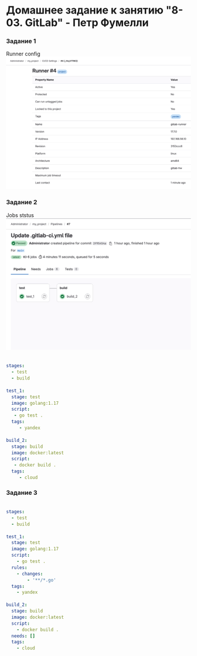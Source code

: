 # Домашнее задание к занятию "8-03. GitLab" - Петр Фумелли

### Задание 1

Runner config ![alt text](https://github.com/PeterFumelli/8-03-gitlab-hw/blob/main/img/runner_conf.png)


### Задание 2

Jobs ststus ![alt text](https://github.com/PeterFumelli/8-03-gitlab-hw/blob/main/img/jobs.png)

```yaml

stages:
  - test
  - build

test_1:
  stage: test
  image: golang:1.17
  script:
   - go test .
  tags:
     - yandex

build_2:
  stage: build
  image: docker:latest
  script:
   - docker build .
  tags:
     - cloud

```

### Задание 3

```yaml

stages:
  - test
  - build

test_1:
  stage: test
  image: golang:1.17
  script:
    - go test .
  rules:
    - changes:
        - '**/*.go'
  tags:
    - yandex

build_2:
  stage: build
  image: docker:latest
  script:
    - docker build .
  needs: []
  tags:
    - cloud
  ```
